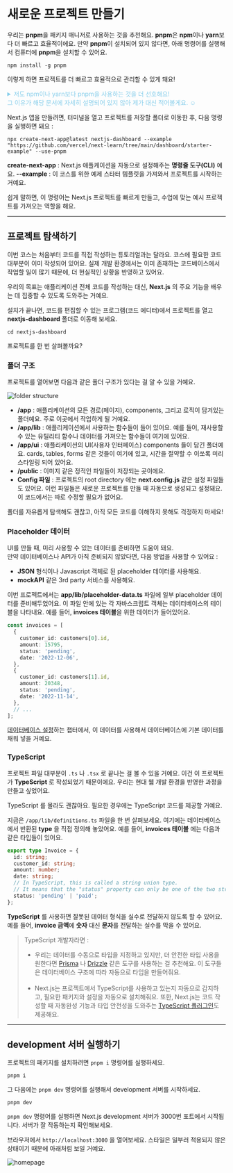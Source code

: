 # 새로운 프로젝트 만들기

우리는 **pnpm**을 패키지 매니저로 사용하는 것을 추천해요. **pnpm**은 **npm**이나 **yarn**보다 더 빠르고 효율적이에요.
만약 **pnpm**이 설치되어 있지 않다면, 아래 명령어를 실행해서 컴퓨터에 **pnpm**을 설치할 수 있어요.

```
npm install -g pnpm
```
이렇게 하면 프로젝트를 더 빠르고 효율적으로 관리할 수 있게 돼요!

<details>
<summary style="color: skyblue">
저도 npm이나 yarn보다 pnpm을 사용하는 것을 더 선호해요! <br/>
그 이유가 해당 문서에 자세히 설명되어 있지 않아 제가 대신 적어볼게요. ☺️
</summary>

### **pnpm**이 npm이나 yarn보다 빠르고 효율적인 이유
1. **효율적인 패키지 저장** : <br/> 
pnpm은 패키지를 저장하는 독특한 방법을 사용해요. 패키지를 매번 복사하는 대신, 모든 패키지를 global 저장소에 보관하고, 필요한 프로젝트에 링크만 걸어요. 이렇게 하면, 디스크 공간을 아끼고 설치 시간을 줄일 수 있어요.
2. **엄격한 패키지 관리** : <br/>
pnpm은 모든 프로젝트가 정확히 같은 패키지 버전을 사용하게 해요. 이렇게 하면 여러 버전의 같은 패키지가 설치되는 "의존성 문제"를 피할 수 있고, 성능도 향상돼요.
3. **더 나은 캐싱** : <br/>
pnpm은 캐싱 시스템이 효율적이에요. 한 번 다운로드한 패키지는 글로벌 저장소에 저장돼서, 다른 프로젝트에서도 재사용할 수 있어요. 그래서 다음에 설치할 때 더 빨라요.
4. **네트워크 요청 감소** : <br/>
pnpm은 이미 다운로드한 패키지를 사용하기 때문에, 새로운 패키지를 다운로드하기 위해 네트워크에 요청할 필요가 없어요. 그래서 설치가 더 빨라져요.
5. **속도와 성능** : <br/>
symlinking(링크 연결)과 캐싱 덕분에 pnpm은 종종 npm이나 yarn보다 더 빠른 의존성을 해결해요. 특히 많은 패키지를 사용하는 큰 프로젝트에서 이 속도 차이가 더 두드러져요.

이러한 이유들 덕분에 pnpm은 프로젝트의 패키지를 관리하는 데 더 효율적이고 빠른 선택이 돼요!

</details>

Next.js 앱을 만들려면, 터미널을 열고 프로젝트를 저장할 폴더로 이동한 후, 다음 명령을 실행하면 돼요 : 
```
npx create-next-app@latest nextjs-dashboard --example "https://github.com/vercel/next-learn/tree/main/dashboard/starter-example" --use-pnpm
```

**create-next-app** : Next.js 애플케이션을 자동으로 설정해주는 **명령줄 도구(CLI)** 예요.
**--example** : 이 코스를 위한 예제 스타터 템플릿을 가져와서 프로젝트를 시작하는 거예요.

쉽게 말하면, 이 명령어는 Next.js 프로젝트를 빠르게 만들고, 수업에 맞는  예시 프로젝트를 가져오는 역할을 해요.

<hr />

## 프로젝트 탐색하기

이번 코스는 처음부터 코드를 직접 작성하는 튜토리얼과는 달라요. 코스에 필요한 코드 대부분이 이미 작성되어 있어요.
실제 개발 환경에서는 이미 존재하는 코드베이스에서 작업할 일이 많기 때문에, 더 현실적인 상황을 반영하고 있어요.

우리의 목표는 애플리케이션 전체 코드를 작성하는 대신, **Next.js** 의 주요 기능을 배우는 데 집중할 수 있도록 도와주는 거예요.

설치가 끝나면, 코드를 편집할 수 있는 프로그램(코드 에디터)에서 프로젝트를 열고 **nextjs-dashboard** 폴더로 이동해 보세요.
```
cd nextjs-dashboard
```

프로젝트를 한 번 살펴볼까요?

### 폴더 구조

프로젝트를 열어보면 다음과 같은 폴더 구조가 있다는 걸 알 수 있을 거예요.

<img src='https://nextjs.org/_next/image?url=%2Flearn%2Fdark%2Flearn-folder-structure.png&w=3840&q=75' alt='folder structure' />

- **/app** : 애플리케이션의 모든 경로(페이지), components, 그리고 로직이 담겨있는 폴더예요. 주로 이곳에서 작업하게 될 거예요.
- **/app/lib** : 애플리케이션에서 사용하는 함수들이 들어 있어요. 예를 들어, 재사용할 수 있는 유틸리티 함수나 데이터를 가져오는 함수들이 여기에 있어요.
- **/app/ui** : 애플리케이션의 UI(사용자 인터페이스) components 들이 담긴 폴더예요. cards, tables, forms 같은 것들이 여기에 있고, 시간을 절약할 수 이쏘록 미리 스타일링 되어 있어요.
- **/public** : 이미지 같은 정적인 파일들이 저장되는 곳이에요.
- **Config 파일** : 프로젝트의 root directory 에는 **next.config.js** 같은 설정 파일들도 있어요. 이런 파일들은 새로운 프로젝트를 만들 때 자동으로 생성되고 설정돼요. 이 코드에서는 따로 수정할 필요가 없어요.

폴더를 자유롭게 탐색해도 괜찮고, 아직 모든 코드를 이해하지 못해도 걱정하지 마세요!

### Placeholder 데이터

UI를 만들 때, 미리 사용할 수 있는 데이터를 준비하면 도움이 돼요. <br/>
만약 데이터베이스나 API가 아직 준비되지 않았다면, 다음 방법을 사용할 수 있어요 :
- **JSON** 형식이나 Javascript 객체로 된 placeholder 데이터를 사용해요.
- **mockAPI** 같은 3rd party 서비스를 사용해요.

이번 프로젝트에서는 **app/lib/placeholder-data.ts** 파일에 일부 placeholder 데이터를 준비해두었어요.
이 파일 안에 있는 각 자바스크립트 객체는 데이터베이스의 테이블을 나타내요.
예를 들어, **invoices 테이블**을 위한 데이터가 들어있어요.

```typescript
const invoices = [
  {
    customer_id: customers[0].id,
    amount: 15795,
    status: 'pending',
    date: '2022-12-06',
  },
  {
    customer_id: customers[1].id,
    amount: 20348,
    status: 'pending',
    date: '2022-11-14',
  },
  // ...
];
```

[데이터베이스 설정](https://nextjs.org/learn/dashboard-app/setting-up-your-database)하는 챕터에서, 이 데이터를 사용해서 데이터베이스에 기본 데이터를 채워 넣을 거예요.

### TypeScript

프로젝트 파일 대부분이 ``.ts`` 나 ``.tsx`` 로 끝나는 걸 볼 수 있을 거예요.
이건 이 프로젝트가 **TypeScript** 로 작성되었기 때문이에요. 우리는 현대 웹 개발 환경을 반영한 과정을 만들고 싶었어요.

TypeScript 를 몰라도 괜찮아요. 필요한 경우에는 TypeScript 코드를 제공할 거예요.

지금은 ``/app/lib/definitions.ts`` 파일을 한 번 살펴보세요. 여기에는 데이터베이스에서 반환된 **type** 을 직접 정의해 놓았어요.
예를 들어, **invoices 테이블** 에는 다음과 같은 타입들이 있어요.

```typescript
export type Invoice = {
  id: string;
  customer_id: string;
  amount: number;
  date: string;
  // In TypeScript, this is called a string union type.
  // It means that the "status" property can only be one of the two strings: 'pending' or 'paid'.
  status: 'pending' | 'paid';
};
```

**TypeScript** 를 사용하면 잘못된 데이터 형식을 실수로 전달하지 않도록 할 수 있어요.
예를 들어, **invoice 금액**에 **숫자** 대신 **문자**를 전달하는 실수를 막을 수 있어요.


>TypeScript 개발자라면 :
>- 우리는 데이터를 수동으로 타입을 지정하고 있지만, 더 안전한 타입 사용을 원한다면 [Prisma](https://www.prisma.io/) 나 [Drizzle](https://orm.drizzle.team/) 같은 도구를 사용하는 걸 추천해요.
이 도구들은 데이터베이스 구조에 따라 자동으로 타입을 만들어줘요.
> <br /> <br />
>- Next.js는 프로젝트에서 TypeScript를 사용하고 있는지 자동으로 감지하고, 필요한 패키지와 설정을 자동으로 설치해줘요.
또한, Next.js는 코드 작성할 때 자동완성 기능과 타입 안전성을 도와주는 [TypeScript 플러그인](https://nextjs.org/docs/app/building-your-application/configuring/typescript#typescript-plugin)도 제공해요.

<hr/>

## development 서버 실행하기

프로젝트의 패키지를 설치하려면 ``pnpm i`` 명령어를 실행하세요.
```
pnpm i
```
그 다음에는 ``pnpm dev`` 명령어를 실행해서 development 서버를 시작하세요.
```
pnpm dev
```
``pnpm dev`` 명령어를 실행하면 Next.js development 서버가 3000번 포트에서 시작됩니다. 
서버가 잘 작동하는지 확인해보세요.

브라우저에서 ``http://localhost:3000`` 을 열어보세요.
스타일은 일부러 적용되지 않은 상태이기 때문에 아래처럼 보일 거예요.

<img src='https://nextjs.org/_next/image?url=%2Flearn%2Fdark%2Facme-unstyled.png&w=3840&q=75' alt='homepage' />

